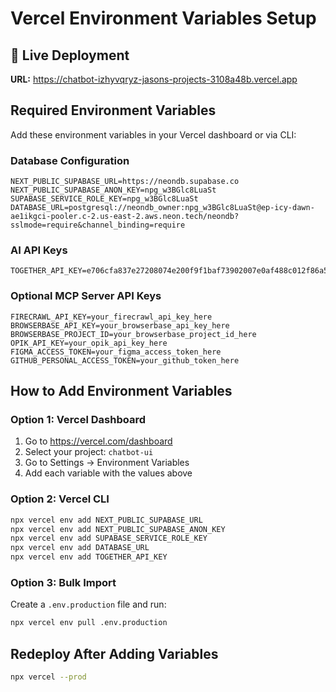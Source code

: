 # Vercel Environment Variables Setup

## 🚀 Live Deployment
**URL:** https://chatbot-izhyvqryz-jasons-projects-3108a48b.vercel.app

## Required Environment Variables

Add these environment variables in your Vercel dashboard or via CLI:

### Database Configuration
```
NEXT_PUBLIC_SUPABASE_URL=https://neondb.supabase.co
NEXT_PUBLIC_SUPABASE_ANON_KEY=npg_w3BGlc8LuaSt
SUPABASE_SERVICE_ROLE_KEY=npg_w3BGlc8LuaSt
DATABASE_URL=postgresql://neondb_owner:npg_w3BGlc8LuaSt@ep-icy-dawn-ae1ikgci-pooler.c-2.us-east-2.aws.neon.tech/neondb?sslmode=require&channel_binding=require
```

### AI API Keys
```
TOGETHER_API_KEY=e706cfa837e27208074e200f9f1baf73902007e0af488c012f86a560b9409a97
```

### Optional MCP Server API Keys
```
FIRECRAWL_API_KEY=your_firecrawl_api_key_here
BROWSERBASE_API_KEY=your_browserbase_api_key_here
BROWSERBASE_PROJECT_ID=your_browserbase_project_id_here
OPIK_API_KEY=your_opik_api_key_here
FIGMA_ACCESS_TOKEN=your_figma_access_token_here
GITHUB_PERSONAL_ACCESS_TOKEN=your_github_token_here
```

## How to Add Environment Variables

### Option 1: Vercel Dashboard
1. Go to https://vercel.com/dashboard
2. Select your project: `chatbot-ui`
3. Go to Settings → Environment Variables
4. Add each variable with the values above

### Option 2: Vercel CLI
```bash
npx vercel env add NEXT_PUBLIC_SUPABASE_URL
npx vercel env add NEXT_PUBLIC_SUPABASE_ANON_KEY
npx vercel env add SUPABASE_SERVICE_ROLE_KEY
npx vercel env add DATABASE_URL
npx vercel env add TOGETHER_API_KEY
```

### Option 3: Bulk Import
Create a `.env.production` file and run:
```bash
npx vercel env pull .env.production
```

## Redeploy After Adding Variables
```bash
npx vercel --prod
```